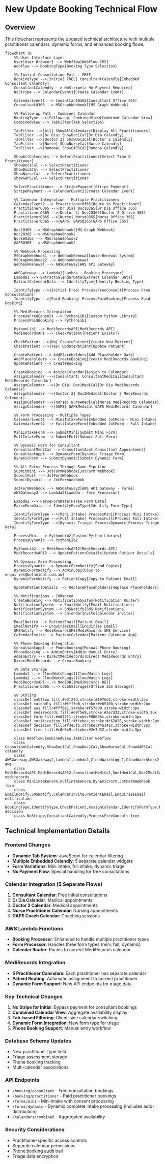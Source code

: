 # New Update Booking Technical Flow

## Overview
This flowchart represents the updated technical architecture with multiple practitioner calendars, dynamic forms, and enhanced booking flows.

```mermaid
flowchart TD
    %% User Interface Layer
    User[User Browser] --> Webflow[Webflow CMS]
    Webflow --> BookingType{Booking Type Selection}
    
    %% Initial Consultation Path - FREE
    BookingType -->|Initial FREE| ConsultantCalendly[Embedded Consultant Calendly]
    ConsultantCalendly --> NoStripe[✓ No Payment Required]
    NoStripe --> CalendarEvent1[Create Calendar Event]
    
    CalendarEvent1 --> ConsultantO365[Consultant Office 365]
    ConsultantO365 --> MSGraphWebhook1[MS Graph Webhook]
    
    %% Follow-up Path - Combined Calendar
    BookingType -->|Follow-up| CombinedView[Combined Calendar View]
    CombinedView --> TabFilter{Tab Selection}
    
    TabFilter -->|All| ShowAllCalendars[Display All Practitioners]
    TabFilter -->|Dr Dia| ShowDoc1Cal[Dr Dia Calendly]
    TabFilter -->|Doctor 2| ShowDoc2Cal[Doctor 2 Calendly]
    TabFilter -->|Nurse| ShowNurseCal[Nurse Calendly]
    TabFilter -->|Ramona| ShowGAPSCal[Ramona Calendly]
    
    ShowAllCalendars --> SelectPractitioner[Select Time & Practitioner]
    ShowDoc1Cal --> SelectPractitioner
    ShowDoc2Cal --> SelectPractitioner
    ShowNurseCal --> SelectPractitioner
    ShowGAPSCal --> SelectPractitioner
    
    SelectPractitioner --> StripePayment[Stripe Payment]
    StripePayment --> CalendarEvent2[Create Calendar Event]
    
    %% Calendar Integration - Multiple Practitioners
    CalendarEvent2 --> PractitionerO365{Route to Practitioner}
    PractitionerO365 -->|Dr Dia| Doc1O365[Dr Dia Office 365]
    PractitionerO365 -->|Doctor 2| Doc2O365[Doctor 2 Office 365]
    PractitionerO365 -->|Nurse| NurseO365[Nurse Office 365]
    PractitionerO365 -->|GAPS| GAPSO365[GAPS Office 365]
    
    Doc1O365 --> MSGraphWebhook2[MS Graph Webhook]
    Doc2O365 --> MSGraphWebhook2
    NurseO365 --> MSGraphWebhook2
    GAPSO365 --> MSGraphWebhook2
    
    %% Webhook Processing
    MSGraphWebhook1 --> WebhookRenewal[Auto-Renewal System]
    MSGraphWebhook2 --> WebhookRenewal
    WebhookRenewal --> AWSGateway[AWS API Gateway]
    
    AWSGateway --> Lambda1[Lambda - Booking Processor]
    Lambda1 --> ExtractCalendarData[Extract Calendar Data]
    ExtractCalendarData --> IdentifyType{Identify Booking Type}
    
    IdentifyType -->|Initial Free| ProcessFreeConsult[Process Free Consultation]
    IdentifyType -->|Paid Booking| ProcessPaidBooking[Process Paid Booking]
    
    %% MediRecords Integration
    ProcessFreeConsult --> PythonLib1[Custom Python Library]
    ProcessPaidBooking --> PythonLib1
    
    PythonLib1 --> MediRecordsAPI[MediRecords API]
    MediRecordsAPI --> CheckPatient{Patient Exists?}
    
    CheckPatient -->|No| CreatePatient[Create New Patient]
    CheckPatient -->|Yes| UpdatePatient[Update Patient]
    
    CreatePatient --> AddPlaceholders[Add Placeholder Data]
    AddPlaceholders --> CreateBooking[Create MediRecords Booking]
    UpdatePatient --> CreateBooking
    
    CreateBooking --> AssignCalendar{Assign to Calendar}
    AssignCalendar -->|Consultant| ConsultantMediCal[Consultant MediRecords Calendar]
    AssignCalendar -->|Dr Dia| Doc1MediCal[Dr Dia MediRecords Calendar]
    AssignCalendar -->|Doctor 2| Doc2MediCal[Doctor 2 MediRecords Calendar]
    AssignCalendar -->|Nurse| NurseMediCal[Nurse MediRecords Calendar]
    AssignCalendar -->|GAPS| GAPSMediCal[GAPS MediRecords Calendar]
    
    %% Form Processing - Multiple Types
    CalendarEvent1 --> MiniIntakeForm[Embedded JotForm - Mini Intake]
    CalendarEvent2 --> FullIntakeForm[Embedded JotForm - Full Intake]
    
    MiniIntakeForm --> SubmitMini[Submit Mini Form]
    FullIntakeForm --> SubmitFull[Submit Full Form]
    
    %% Dynamic Form for Consultant
    ConsultantMediCal --> ConsultantAppt[Consultant Appointment]
    ConsultantAppt --> DynamicForm[Dynamic Triage Form]
    DynamicForm --> SubmitDynamic[Submit Dynamic Form]
    
    %% All Forms Process Through Same Pipeline
    SubmitMini --> JotFormWebhook[JotForm Webhook]
    SubmitFull --> JotFormWebhook
    SubmitDynamic --> JotFormWebhook
    
    JotFormWebhook --> AWSGateway2[AWS API Gateway - Forms]
    AWSGateway2 --> Lambda2[Lambda - Form Processor]
    
    Lambda2 --> ParseFormData[Parse Form Data]
    ParseFormData --> IdentifyFormType{Identify Form Type}
    
    IdentifyFormType -->|Mini Intake| ProcessMini[Process Mini Intake]
    IdentifyFormType -->|Full Intake| ProcessFull[Process Full Intake]
    IdentifyFormType -->|Dynamic Triage| ProcessDynamic[Process Triage Data]
    
    ProcessMini --> PythonLib2[Custom Python Library]
    ProcessDynamic --> PythonLib2
    
    PythonLib2 --> MediRecordsAPI2[MediRecords API]
    MediRecordsAPI2 --> UpdatePatientDetails[Update Patient Details]
    
    %% Dynamic Form Processing
    ProcessDynamic --> DynamicFormNotify{Send Copies}
    DynamicFormNotify --> AdminCopy[Copy to enquiries@botaniqal.com.au]
    DynamicFormNotify --> PatientCopy[Copy to Patient Email]
    
    UpdatePatientDetails --> ReplacePlaceholders[Replace Placeholders]
    
    %% Notifications - Enhanced
    CreateBooking --> NotificationSystem{Notification Router}
    NotificationSystem --> EmailNotify[Email Notifications]
    NotificationSystem --> SMSNotify[SMS Notifications]
    NotificationSystem --> CalendarInvite[Calendar Invites]
    
    EmailNotify --> PatientEmail[Patient Email]
    EmailNotify --> EnquiriesEmail[Enquiries Email]
    SMSNotify --> MediRecordsSMS[MediRecords SMS Service]
    CalendarInvite --> PatientCalendar[Patient Calendar App]
    
    %% Phone Booking Integration
    ConsultantAppt --> PhoneBooking[Manual Phone Booking]
    PhoneBooking --> AdminEntry[Admin Manual Entry]
    AdminEntry --> DirectMediRecords[Direct MediRecords Entry]
    DirectMediRecords --> CreateBooking
    
    %% Data Storage
    Lambda1 -.-> CloudWatchLogs1[CloudWatch Logs]
    Lambda2 -.-> CloudWatchLogs2[CloudWatch Logs]
    MediRecordsAPI -.-> MediDB[(MediRecords DB)]
    PractitionerO365 -.-> O365Storage[(Office 365 Storage)]
    
    %% Styling
    classDef webflow fill:#e3f2fd,stroke:#1976d2,stroke-width:3px
    classDef calendly fill:#fff3e0,stroke:#e65100,stroke-width:2px
    classDef aws fill:#fff8e1,stroke:#f57c00,stroke-width:3px
    classDef medirecords fill:#e8f5e9,stroke:#2e7d32,stroke-width:2px
    classDef form fill:#e0f2f1,stroke:#00695c,stroke-width:3px
    classDef notification fill:#ffebee,stroke:#c62828,stroke-width:2px
    classDef decision fill:#f3e5f5,stroke:#4a148c,stroke-width:2px
    classDef free fill:#c8e6c9,stroke:#2e7d32,stroke-width:3px
    
    class Webflow,CombinedView,TabFilter webflow
    class ConsultantCalendly,ShowDoc1Cal,ShowDoc2Cal,ShowNurseCal,ShowGAPSCal calendly
    class AWSGateway,AWSGateway2,Lambda1,Lambda2,CloudWatchLogs1,CloudWatchLogs2 aws
    class MediRecordsAPI,MediRecordsAPI2,ConsultantMediCal,Doc1MediCal,Doc2MediCal,NurseMediCal,GAPSMediCal medirecords
    class MiniIntakeForm,FullIntakeForm,DynamicForm,JotFormWebhook form
    class EmailNotify,SMSNotify,CalendarInvite,PatientEmail,EnquiriesEmail notification
    class BookingType,IdentifyType,CheckPatient,AssignCalendar,IdentifyFormType,NotificationSystem decision
    class NoStripe,ConsultantCalendly,ProcessFreeConsult free
```

## Technical Implementation Details

### Frontend Changes
- **Dynamic Tab System**: JavaScript for calendar filtering
- **Multiple Embedded Calendly**: 5 separate calendar widgets
- **Form Variations**: Mini intake, full intake, dynamic triage
- **No Payment Flow**: Special handling for free consultations

### Calendar Integration (5 Separate Flows)
1. **Consultant Calendar**: Free initial consultations
2. **Dr Dia Calendar**: Medical appointments
3. **Doctor 2 Calendar**: Medical appointments
4. **Nurse Practitioner Calendar**: Nursing appointments
5. **GAPS Coach Calendar**: Coaching sessions

### AWS Lambda Functions
- **Booking Processor**: Enhanced to handle multiple practitioner types
- **Form Processor**: Handles three form types (mini, full, dynamic)
- **Calendar Router**: Routes to correct MediRecords calendar

### MediRecords Integration
- **5 Practitioner Calendars**: Each practitioner has separate calendar
- **Patient Routing**: Automatic assignment to correct practitioner
- **Dynamic Form Support**: New API endpoints for triage data

### Key Technical Changes
1. **No Stripe for Initial**: Bypass payment for consultant bookings
2. **Combined Calendar View**: Aggregate availability display
3. **Tab-based Filtering**: Client-side calendar switching
4. **Dynamic Form Integration**: New form type for triage
5. **Phone Booking Support**: Manual entry workflow

### Database Schema Updates
- New practitioner type field
- Triage assessment storage
- Phone booking tracking
- Multi-calendar associations

### API Endpoints
- `/booking/consultant` - Free consultation bookings
- `/booking/practitioner` - Paid practitioner bookings
- `/forms/mini` - Mini intake with consent processing
- `/forms/dynamic` - Dynamic complete intake processing (includes auto-distribution)
- `/calendars/combined` - Aggregated availability

### Security Considerations
- Practitioner-specific access controls
- Separate calendar permissions
- Phone booking audit trail
- Triage data encryption